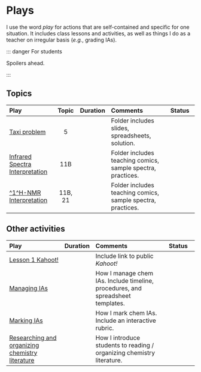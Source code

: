 # Plays

I use the word *play* for actions that are self-contained and specific for one situation.  It includes class lessons and activities, as well as things I do as a teacher on irregular basis (*e.g.*, grading IAs).

::: danger For students

Spoilers ahead.

:::

## Topics

| Play                                           |  Topic  |          Duration          | Comments                                                    |         Status<img width=150/>         |
|:-----------------------------------------------|:-------:|:--------------------------:|:------------------------------------------------------------|:--------------------------------------:|
| [Taxi problem](./plays/taxi/)                  |    5    | <Duration time='70 min' /> | Folder includes slides, spreadsheets, solution.             | <CompletionStatus :percentage='10' />  |
| [Infrared Spectra Interpretation](./plays/IR/) |   11B   | <Duration time='60 min' /> | Folder includes teaching comics, sample spectra, practices. | <CompletionStatus :percentage='100' /> |
| [^1^H-NMR Interpretation](./plays/NMR/)        | 11B, 21 | <Duration time='80 min' /> | Folder includes teaching comics, sample spectra, practices. | <CompletionStatus :percentage='20' />  |

## Other activities

| Play | Duration | Comments | Status<img width=150/>  |
|:-----|:--------:|:---------|:----------------:|
| [Lesson 1 Kahoot!](./plays/lesson1kahoot/) | <Duration time='15 min' /> | Include link to public _Kahoot!_ | <CompletionStatus :percentage='70' /> |
| [Managing IAs](./plays/managing-IA/) | <Duration time='days' /> | How I manage chem IAs.  Include timeline, procedures, and spreadsheet templates. | <CompletionStatus :percentage='85' /> |
| [Marking IAs](./plays/marking-IA/) | <Duration time='days' /> | How I mark chem IAs.  Include an interactive rubric. | <CompletionStatus :percentage='40' /> |
| [Researching and organizing chemistry literature](./plays/literature/) | <Duration time='70 min' /> | How I introduce students to reading / organizing chemistry literature. | <CompletionStatus :percentage='40' /> |